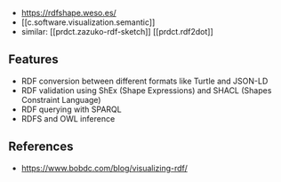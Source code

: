 
- https://rdfshape.weso.es/
- [[c.software.visualization.semantic]]
- similar: [[prdct.zazuko-rdf-sketch]] [[prdct.rdf2dot]]

## Features

- RDF conversion between different formats like Turtle and JSON-LD
- RDF validation using ShEx (Shape Expressions) and SHACL (Shapes Constraint Language)
- RDF querying with SPARQL
- RDFS and OWL inference


## References

- https://www.bobdc.com/blog/visualizing-rdf/